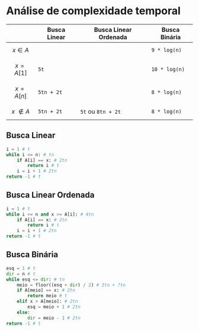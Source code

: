 # Análise de complexidade temporal

|                  | Busca Linear | Busca Linear Ordenada | Busca Binária |
| ---------------- | ------------ | --------------------- | ------------- |
| $$x \in A$$      |              |                       | `9 * log(n)`  |
| $$x=A[1]$$       | `5t`         |                       | `10 * log(n)` |
| $$x=A[n]$$       | `5tn + 2t`   |                       | `8 * log(n)`  |
| $$x ~\not\in A$$ | `5tn + 2t`   | `5t` ou `8tn + 2t`    | `8 * log(n)`  |

## Busca Linear

```py
i = 1 # t
while i <= n: # tn
    if A[i] == x: # 2tn
        return i # t
    i = i + 1 # 2tn
return -1 # t
```

## Busca Linear Ordenada

```py
i = 1 # t
while i <= n and x >= A[i]: # 4tn
    if A[i] == x: # 2tn
        return i # t
    i = i + 1 # 2tn
return -1 # t
```

## Busca Binária

```py
esq = 1 # t
dir = n # t
while esq <= dir: # tn
    meio = floor((esq + dir) / 2) # 3tn + ?tn
    if A[meio] == x: # 2tn
        return meio # t
    elif x > A[meio]: # 2tn
        esq = meio + 1 # 2tn
    else:
        dir = meio - 1 # 2tn
return -1 # t
```
